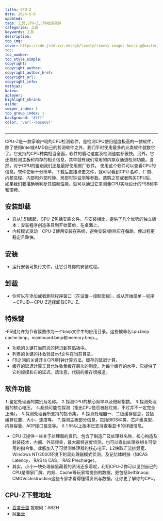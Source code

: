 ```yaml
---
title: CPU-Z
date: 2024-5-9
updated:
tags: 工具,CPU-Z,CPU检测软件
categories: 工具
keywords: 工具
description:
top_img: 
cover: https://cdn.jsdelivr.net/gh/time1y/time1y-images-hosting@master/20240509/c995d143ad4bd1137c4b5eee58afa40f4afb0563.2cepq0r7h2sk.webp
toc:
toc_number:
toc_style_simple:
copyright:
copyright_author:
copyright_author_href:
copyright_url:
copyright_info:
mathjax:
katex:
aplayer:
highlight_shrink:
aside:
swiper_index: 1
top_group_index: 1
background: "#fff"
color: 'var(--base08)'
---
```


----------
CPU-Z是一款家喻户晓的CPU检测软件，是检测CPU使用程度极高的一款软件，除了使用Intel或AMD自己的检测软件之外，我们平时使用最多的此类软件就数它了。它支持的CPU种类相当全面，软件的启动速度及检测速度都很快。另外，它还能检测主板和内存的相关信息，其中就有我们常用的内存双通道检测功能。当然，对于CPU的鉴别我们还是最好使用原厂软件。
使用这个软件可以查看CPU的信息。软件使用十分简单，下载后直接点击文件，就可以看到CPU 名称、厂商、内核进程、内部和外部时钟、局部时钟监测等参数。选购之前或者购买CPU后，如果我们要准确地判断其超频性能，就可以通过它来测量CPU实际设计的FSB频率和倍频。

## 安装卸载
- 自从1.51版起，CPU-Z包括安装文件。与安装相比，提供了几个优势的独立版本：安装程序创造条目到开始菜单，在桌面上。
- 内核模式驱动　CPU-Z使用安装在系统，避免安装/删除它在每跑。使过程更稳定且略快。
## 安装
- 运行安装可执行文件，让它引导你的安装过程。

## 卸载
- 你可以在添加或者删除程序窗口（在设置－控制面板），或从开始菜单－程序－CPUID－CPU-Z选择卸载CPU-Z。

## 特殊键
-F5键允许为节省截图作为一个bmp文件中的应用目录。这些被命名cpu.bmp cache.bmp，mainboard.bmp和memory.bmp，。
- 功能的关键在当前页的拷贝到剪贴板中。
- 列表的关键的扑救验证cvf文件在当前目录。
- F9之间的关键开关CPU时钟计算方法。缓存的延迟计算。
- 缓存的延迟计算工具允许收集缓存层次的制度。为每个缓存的水平，它提供了它的规模和它的延迟。请注意，代码的缓存很报道。

## 软件功能
⒈鉴定处理器的类别及名称。
⒉探测CPU的核心频率以及倍频指数。
⒊探测处理器的核心电压。
⒋超频可能性探测（指出CPU是否被超过频，不过并不一定完全正确）。
⒌探测处理器所支持的指令集。
⒍探测处理器一、二级缓存信息，包括缓存位置、大小、速度等。
⒎探测主板部分信息，包括BIOS种类、芯片组类型、内存容量、AGP接口信息等。
⒏1.55以上版本已支持查看显卡的详细信息。
- CPU-Z提供一些关于处理器的资讯，包含了制造厂及处理器名称，核心构造及封装技术，内部、外部频率，最大超频速度侦测，也可以查出处理器相关可使用的指令集。此版加入了可侦测处理器的核心电压、L2快取汇流排频宽、Windows NT/2000环境下的双处理器模式侦测，及记忆体时脉（如CAS Latency， RAS to CAS， RAS Precharge）。
- 其实，小小一块处理器里藏着的资讯还多着呢，利用CPU-Z你可以见到自己的CPU是哪家厂牌、内频、Cache等玩家常提到的数据，更包括SelfSnoop、CMOVccInstruction这些专家才看得懂得资讯与数据，让你更了解你的CPU。

## CPU-Z下载地址

-  [百度云盘](链接：https://pan.baidu.com/s/1CVLXWkDSv16N-WDx6t5_Ig?pwd=ARZH)  提取码：ARZH
-  [阿里云](https://www.alipan.com/s/8Eb51nJbroE)
